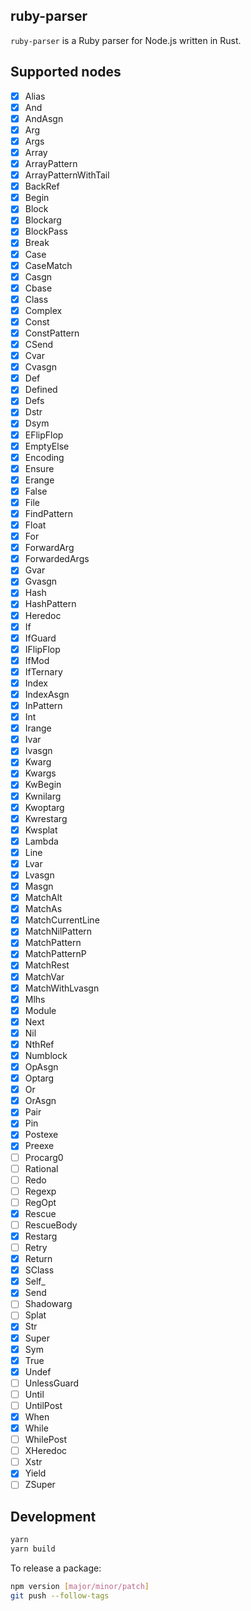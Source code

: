 ## ruby-parser

`ruby-parser` is a Ruby parser for Node.js written in Rust.

## Supported nodes

- [x] Alias
- [x] And
- [x] AndAsgn
- [x] Arg
- [x] Args
- [x] Array
- [x] ArrayPattern
- [x] ArrayPatternWithTail
- [x] BackRef
- [x] Begin
- [x] Block
- [x] Blockarg
- [x] BlockPass
- [x] Break
- [x] Case
- [x] CaseMatch
- [x] Casgn
- [x] Cbase
- [x] Class
- [x] Complex
- [x] Const
- [x] ConstPattern
- [x] CSend
- [x] Cvar
- [x] Cvasgn
- [x] Def
- [x] Defined
- [x] Defs
- [x] Dstr
- [x] Dsym
- [x] EFlipFlop
- [x] EmptyElse
- [x] Encoding
- [x] Ensure
- [x] Erange
- [x] False
- [x] File
- [x] FindPattern
- [x] Float
- [x] For
- [x] ForwardArg
- [x] ForwardedArgs
- [x] Gvar
- [x] Gvasgn
- [x] Hash
- [x] HashPattern
- [x] Heredoc
- [x] If
- [x] IfGuard
- [x] IFlipFlop
- [x] IfMod
- [x] IfTernary
- [x] Index
- [x] IndexAsgn
- [x] InPattern
- [x] Int
- [x] Irange
- [x] Ivar
- [x] Ivasgn
- [x] Kwarg
- [x] Kwargs
- [x] KwBegin
- [x] Kwnilarg
- [x] Kwoptarg
- [x] Kwrestarg
- [x] Kwsplat
- [x] Lambda
- [x] Line
- [x] Lvar
- [x] Lvasgn
- [x] Masgn
- [x] MatchAlt
- [x] MatchAs
- [x] MatchCurrentLine
- [x] MatchNilPattern
- [x] MatchPattern
- [x] MatchPatternP
- [x] MatchRest
- [x] MatchVar
- [x] MatchWithLvasgn
- [x] Mlhs
- [x] Module
- [x] Next
- [x] Nil
- [x] NthRef
- [x] Numblock
- [x] OpAsgn
- [x] Optarg
- [x] Or
- [x] OrAsgn
- [x] Pair
- [x] Pin
- [x] Postexe
- [x] Preexe
- [ ] Procarg0
- [ ] Rational
- [ ] Redo
- [ ] Regexp
- [ ] RegOpt
- [x] Rescue
- [ ] RescueBody
- [x] Restarg
- [ ] Retry
- [x] Return
- [x] SClass
- [x] Self\_
- [x] Send
- [ ] Shadowarg
- [ ] Splat
- [x] Str
- [x] Super
- [x] Sym
- [x] True
- [x] Undef
- [ ] UnlessGuard
- [ ] Until
- [ ] UntilPost
- [x] When
- [x] While
- [ ] WhilePost
- [ ] XHeredoc
- [ ] Xstr
- [x] Yield
- [ ] ZSuper

## Development

```bash
yarn
yarn build
```

To release a package:

```bash
npm version [major/minor/patch]
git push --follow-tags
```
